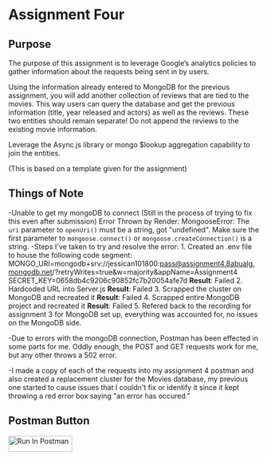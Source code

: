 # Assignment Four
## Purpose
The purpose of this assignment is to leverage Google’s analytics policies to gather information about the requests being sent in by users.

Using the information already entered to MongoDB for the previous assignment, you will add another collection of reviews that are tied to the movies. This way users can query the database and get the previous information (title, year released and actors) as well as the reviews. These two entities should remain separate! Do not append the reviews to the existing movie information.  

Leverage the Async.js library or mongo $lookup aggregation capability to join the entities.

(This is based on a template given for the assignment)

## Things of Note

-Unable to get my mongoDB to connect (Still in the process of trying to fix this even after submission)
    Error Thrown by Render: MongooseError: The `uri` parameter to `openUri()` must be a string, got "undefined". Make sure the first parameter to `mongoose.connect()` or `mongoose.createConnection()` is a string.
    -Steps I've taken to try and resolve the error:
        1. Created an .env file to house the following code segment:
            MONGO_URI=mongodb+srv://jessican101800:pass@assignment4.8abualg.mongodb.net/?retryWrites=true&w=majority&appName=Assignment4
            SECRET_KEY=0658db4c9206c90852fc7b20054afe7d
            **Result**: Failed
        2. Hardcoded URL into Server.js
            **Result**: Failed
        3. Scrapped the cluster on MongoDB and recreated it
            **Result**: Failed
        4. Scrapped entire MongoDB project and recreated it
            **Result**: Failed
        5. Refered back to the recording for assignment 3 for MongoDB set up, everything was accounted for, no issues on the MongoDB side.

-Due to errors with the mongoDB connection, Postman has been effected in some parts for me. Oddly enough, the POST and GET requests work for me, but any other throws a 502 error.

-I made a copy of each of the requests into my assignment 4 postman and also created a replacement cluster for the Movies database, my previous one started to cause issues that I couldn't fix or identify it since it kept throwing a red error box saying "an error has occured."

## Postman Button
[<img src="https://run.pstmn.io/button.svg" alt="Run In Postman" style="width: 128px; height: 32px;">](https://app.getpostman.com/run-collection/41738051-2b6367df-8513-4f3f-9b84-cccd798b3227?action=collection%2Ffork&source=rip_markdown&collection-url=entityId%3D41738051-2b6367df-8513-4f3f-9b84-cccd798b3227%26entityType%3Dcollection%26workspaceId%3Da4250de4-ab16-4e10-864c-e1bf56c53dd0)